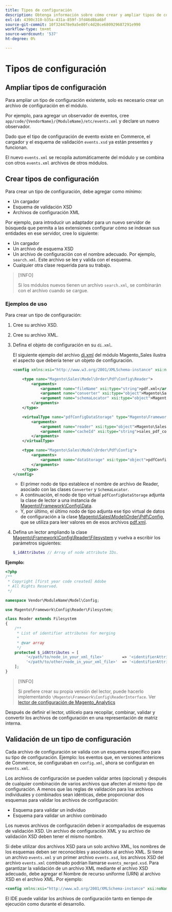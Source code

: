 ```yaml
---
title: Tipos de configuración
description: Obtenga información sobre cómo crear y ampliar tipos de configuración en Adobe Commerce. Descubra las técnicas de configuración y personalización del módulo.
exl-id: 4390c310-b35a-431a-859f-3fd46d8ba6bf
source-git-commit: 10f324478e9a5e80fc4d28ce680929687291e990
workflow-type: tm+mt
source-wordcount: '537'
ht-degree: 0%

---
```


# Tipos de configuración

## Ampliar tipos de configuración

Para ampliar un tipo de configuración existente, solo es necesario crear un archivo de configuración en el módulo.

Por ejemplo, para agregar un observador de eventos, cree `app/code/{VendorName}/{ModuleName}/etc/events.xml` y declare un nuevo observador.

Dado que el tipo de configuración de evento existe en Commerce, el cargador y el esquema de validación `events.xsd` ya están presentes y funcionan.

El nuevo `events.xml` se recopila automáticamente del módulo y se combina con otros `events.xml` archivos de otros módulos.

## Crear tipos de configuración

Para crear un tipo de configuración, debe agregar como mínimo:

- Un cargador
- Esquema de validación XSD
- Archivos de configuración XML

Por ejemplo, para introducir un adaptador para un nuevo servidor de búsqueda que permita a las extensiones configurar cómo se indexan sus entidades en ese servidor, cree lo siguiente:

- Un cargador
- Un archivo de esquema XSD
- Un archivo de configuración con el nombre adecuado. Por ejemplo, `search.xml`. Este archivo se lee y valida con el esquema.
- Cualquier otra clase requerida para su trabajo.

>[!INFO]
>
>Si los módulos nuevos tienen un archivo `search.xml`, se combinarán con el archivo cuando se cargue.

### Ejemplos de uso

Para crear un tipo de configuración:

1. Cree su archivo XSD.
1. Cree su archivo XML.
1. Defina el objeto de configuración en su `di.xml`.

   El siguiente ejemplo del archivo [di.xml](https://github.com/magento/magento2/blob/2.4/app/code/Magento/Sales/etc/di.xml) del módulo Magento_Sales ilustra el aspecto que debería tener un objeto de configuración.

   ```xml
   <config xmlns:xsi="http://www.w3.org/2001/XMLSchema-instance" xsi:noNamespaceSchemaLocation="urn:magento:framework:ObjectManager/etc/config.xsd">
   
       <type name="Magento\Sales\Model\Order\Pdf\Config\Reader">
           <arguments>
               <argument name="fileName" xsi:type="string">pdf.xml</argument>
               <argument name="converter" xsi:type="object">Magento\Sales\Model\Order\Pdf\Config\Converter</argument>
               <argument name="schemaLocator" xsi:type="object">Magento\Sales\Model\Order\Pdf\Config\SchemaLocator</argument>
           </arguments>
       </type>
   
       <virtualType name="pdfConfigDataStorage" type="Magento\Framework\Config\Data">
           <arguments>
               <argument name="reader" xsi:type="object">Magento\Sales\Model\Order\Pdf\Config\Reader</argument>
               <argument name="cacheId" xsi:type="string">sales_pdf_config</argument>
           </arguments>
       </virtualType>
   
       <type name="Magento\Sales\Model\Order\Pdf\Config">
           <arguments>
               <argument name="dataStorage" xsi:type="object">pdfConfigDataStorage</argument>
           </arguments>
       </type>
   </config>
   ```

   - El primer nodo de tipo establece el nombre de archivo de Reader, asociado con las clases `Converter` y `SchemaLocator`.
   - A continuación, el nodo de tipo virtual `pdfConfigDataStorage` adjunta la clase de lector a una instancia de [Magento\Framework\Config\Data](https://github.com/magento/magento2/blob/2.4/lib/internal/Magento/Framework/Config/Data.php).
   - Y, por último, el último nodo de tipo adjunta ese tipo virtual de datos de configuración a la clase [Magento\Sales\Model\Order\Pdf\Config](https://github.com/magento/magento2/blob/2.4/app/code/Magento/Sales/Model/Order/Pdf/Config.php), que se utiliza para leer valores en de esos archivos [pdf.xml](https://github.com/magento/magento2/blob/2.4/app/code/Magento/Sales/etc/pdf.xml).

1. Defina un lector ampliando la clase [Magento\Framework\Config\Reader\Filesystem](https://github.com/magento/magento2/blob/2.4/lib/internal/Magento/Framework/Config/Reader/Filesystem.php) y vuelva a escribir los parámetros siguientes:

   ```php
   $_idAttributes // Array of node attribute IDs.
   ```

**Ejemplo:**

```php
<?php
/**
 * Copyright [first year code created] Adobe
 * All Rights Reserved.
 */

namespace Vendor\ModuleName\Model\Config;

use Magento\Framework\Config\Reader\Filesystem;

class Reader extends Filesystem
{
    /**
     * List of identifier attributes for merging
     *
     * @var array
     */
    protected $_idAttributes = [
         '</path/to/node_in_your_xml_file>'        => '<identifierAttributeName>',
         '</path/to/other/node_in_your_xml_file>'  => '<identifierAttributeName>',
    ];
}
```

>[!INFO]
>
>Si prefiere crear su propia versión del lector, puede hacerlo implementando `\Magento\Framework\Config\ReaderInterface`. Ver [lector de configuración de Magento_Analytics](https://github.com/magento/magento2/blob/2.4/app/code/Magento/Analytics/ReportXml/Config/Reader.php)

Después de definir el lector, utilícelo para recopilar, combinar, validar y convertir los archivos de configuración en una representación de matriz interna.

## Validación de un tipo de configuración

Cada archivo de configuración se valida con un esquema específico para su tipo de configuración. Ejemplo: los eventos que, en versiones anteriores de Commerce, se configuraban en `config.xml`, ahora se configuran en `events.xml`.

Los archivos de configuración se pueden validar antes (opcional) y después de cualquier combinación de varios archivos que afecten al mismo tipo de configuración. A menos que las reglas de validación para los archivos individuales y combinados sean idénticas, debe proporcionar dos esquemas para validar los archivos de configuración:

- Esquema para validar un individuo
- Esquema para validar un archivo combinado

Los nuevos archivos de configuración deben ir acompañados de esquemas de validación XSD. Un archivo de configuración XML y su archivo de validación XSD deben tener el mismo nombre.

Si debe utilizar dos archivos XSD para un solo archivo XML, los nombres de los esquemas deben ser reconocibles y asociados al archivo XML.
Si tiene un archivo `events.xml` y un primer archivo `events.xsd`, los archivos XSD del archivo `events.xml` combinado podrían llamarse `events_merged.xsd`.
Para garantizar la validación de un archivo XML mediante el archivo XSD adecuado, debe agregar el Nombre de recurso uniforme (URN) al archivo XSD en el archivo XML. Por ejemplo:

```xml
<config xmlns:xsi="http://www.w3.org/2001/XMLSchema-instance" xsi:noNamespaceSchemaLocation="urn:magento:framework:ObjectManager:etc/config.xsd">
```

El IDE puede validar los archivos de configuración tanto en tiempo de ejecución como durante el desarrollo.
